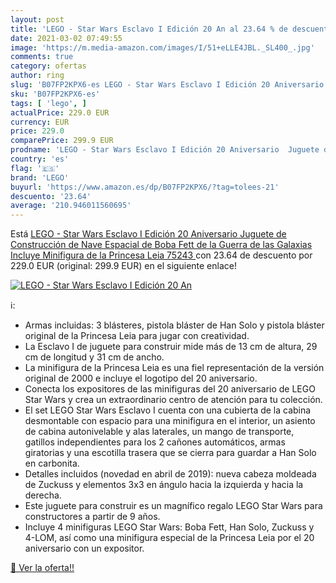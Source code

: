 ```yaml
---
layout: post
title: 'LEGO - Star Wars Esclavo I Edición 20 An al 23.64 % de descuento'
date: 2021-03-02 07:49:55
image: 'https://m.media-amazon.com/images/I/51+eLLE4JBL._SL400_.jpg'
comments: true
category: ofertas
author: ring
slug: 'B07FP2KPX6-es LEGO - Star Wars Esclavo I Edición 20 Aniversario Juguete...'
sku: 'B07FP2KPX6-es'
tags: [ 'lego', ]
actualPrice: 229.0 EUR
currency: EUR
price: 229.0
comparePrice: 299.9 EUR
prodname: 'LEGO - Star Wars Esclavo I Edición 20 Aniversario  Juguete de Construcción de Nave Espacial de Boba Fett de la Guerra de las Galaxias  Incluye Minifigura de la Princesa Leia  75243 '
country: 'es'
flag: '🇪🇸'
brand: 'LEGO'
buyurl: 'https://www.amazon.es/dp/B07FP2KPX6/?tag=tolees-21'
descuento: '23.64'
average: '210.946011560695'
---
```


Está [LEGO - Star Wars Esclavo I Edición 20 Aniversario  Juguete de Construcción de Nave Espacial de Boba Fett de la Guerra de las Galaxias  Incluye Minifigura de la Princesa Leia  75243 ](https://www.amazon.es/dp/B07FP2KPX6/?tag=tolees-21) con 23.64 de descuento por 229.0 EUR (original: 299.9 EUR) en el siguiente enlace!

[![LEGO - Star Wars Esclavo I Edición 20 An](https://m.media-amazon.com/images/I/51+eLLE4JBL._SL400_.jpg)](https://www.amazon.es/dp/B07FP2KPX6/?tag=tolees-21)

ℹ️:

- Armas incluidas: 3 blásteres, pistola bláster de Han Solo y pistola bláster original de la Princesa Leia para jugar con creatividad.
- La Esclavo I de juguete para construir mide más de 13 cm de altura, 29 cm de longitud y 31 cm de ancho.
- La minifigura de la Princesa Leia es una fiel representación de la versión original de 2000 e incluye el logotipo del 20 aniversario.
- Conecta los expositores de las minifiguras del 20 aniversario de LEGO Star Wars y crea un extraordinario centro de atención para tu colección.
- El set LEGO Star Wars Esclavo I cuenta con una cubierta de la cabina desmontable con espacio para una minifigura en el interior, un asiento de cabina autonivelable y alas laterales, un mango de transporte, gatillos independientes para los 2 cañones automáticos, armas giratorias y una escotilla trasera que se cierra para guardar a Han Solo en carbonita.
- Detalles incluidos (novedad en abril de 2019): nueva cabeza moldeada de Zuckuss y elementos 3x3 en ángulo hacia la izquierda y hacia la derecha.
- Este juguete para construir es un magnífico regalo LEGO Star Wars para constructores a partir de 9 años.
- Incluye 4 minifiguras LEGO Star Wars: Boba Fett, Han Solo, Zuckuss y 4-LOM, así como una minifigura especial de la Princesa Leia por el 20 aniversario con un expositor.

[🛒 Ver la oferta!!](https://www.amazon.es/dp/B07FP2KPX6/?tag=tolees-21)
